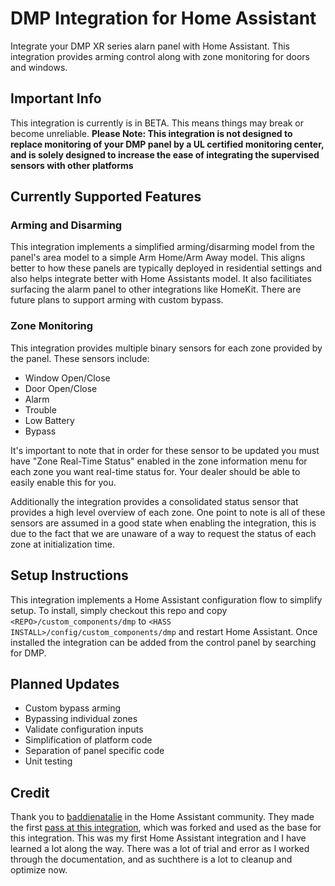 # DMP Integration for Home Assistant

Integrate your DMP XR series alarn panel with Home Assistant. This integration provides arming control along with zone monitoring for doors and windows. 

## Important Info
This integration is currently is in BETA. This means things may break or become unreliable. **Please Note: This integration is not designed to replace monitoring of your DMP panel by a UL certified monitoring center, and is solely designed to increase the ease of integrating the supervised sensors with other platforms**

## Currently Supported Features

### Arming and Disarming
This integration implements a simplified arming/disarming model from the panel's area model to a simple Arm Home/Arm Away model. This aligns better to how these panels are typically deployed in residential settings and also helps integrate better with Home Assistants model. It also facilitiates surfacing the alarm panel to other integrations like HomeKit. There are future plans to support arming with custom bypass.

### Zone Monitoring
This integration provides multiple binary sensors for each zone provided by the panel. These sensors include:

* Window Open/Close
* Door Open/Close
* Alarm
* Trouble
* Low Battery 
* Bypass

It's important to note that in order for these sensor to be updated you must have "Zone Real-Time Status" enabled in the zone information menu for each zone you want real-time status for. Your dealer should be able to easily enable this for you. 

Additionally the integration provides a consolidated status sensor that provides a high level overview of each zone. One point to note is all of these sensors are assumed in a good state when enabling the integration, this is due to the fact that we are unaware of a way to request the status of each zone at initialization time.

## Setup Instructions
This integration implements a Home Assistant configuration flow to simplify setup. To install, simply checkout this repo and copy `<REPO>/custom_components/dmp` to `<HASS INSTALL>/config/custom_components/dmp` and restart Home Assistant. Once installed the integration can be added from the control panel by searching for DMP.

## Planned Updates
* Custom bypass arming
* Bypassing individual zones
* Validate configuration inputs
* Simplification of platform code
* Separation of panel specific code
* Unit testing

## Credit
Thank you to [baddienatalie](https://community.home-assistant.io/u/baddienatalie/summary) in the Home Assistant community. They made the first [pass at this integration](https://git.natnat.xyz/hass-dmp-integration/dmp), which was forked and used as the base for this integration. This was my first Home Assistant integration and I have learned a lot along the way. There was a lot of trial and error as I worked through the documentation, and as suchthere is a lot to cleanup and optimize now. 